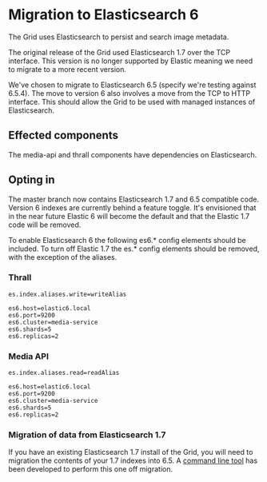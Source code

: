 # Migration to Elasticsearch 6

The Grid uses Elasticsearch to persist and search image metadata.

The original release of the Grid used Elasticsearch 1.7 over the TCP interface.
This version is no longer supported by Elastic meaning we need to migrate to a more recent version.

We've chosen to migrate to Elasticsearch 6.5 (specify we're testing against 6.5.4).
The move to version 6 also involves a move from the TCP to HTTP interface.
This should allow the Grid to be used with managed instances of Elasticsearch.


## Effected components

The media-api and thrall components have dependencies on Elasticsearch.


## Opting in

The master branch now contains Elasticsearch 1.7 and 6.5 compatible code.
Version 6 indexes are currently behind a feature toggle. It's envisioned that
in the near future Elastic 6 will become the default and that the Elastic 1.7 code will be removed.

To enable Elasticsearch 6 the following es6.* config elements should be included.
To turn off Elastic 1.7 the es.* config elements should be removed, with the exception of the aliases.


### Thrall

```
es.index.aliases.write=writeAlias

es6.host=elastic6.local
es6.port=9200
es6.cluster=media-service
es6.shards=5
es6.replicas=2
```

### Media API

```
es.index.aliases.read=readAlias

es6.host=elastic6.local
es6.port=9200
es6.cluster=media-service
es6.shards=5
es6.replicas=2
```


### Migration of data from Elasticsearch 1.7

If you have an existing Elasticsearch 1.7 install of the Grid, you will need to migration the contents of
your 1.7 indexes into 6.5. A [command line tool](../migration) has been developed to perform this one off migration.